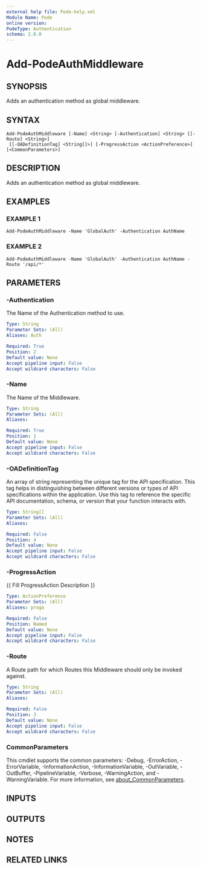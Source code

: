 ```yaml
---
external help file: Pode-help.xml
Module Name: Pode
online version:
PodeType: Authentication
schema: 2.0.0
---
```


# Add-PodeAuthMiddleware

## SYNOPSIS
Adds an authentication method as global middleware.

## SYNTAX

```
Add-PodeAuthMiddleware [-Name] <String> [-Authentication] <String> [[-Route] <String>]
 [[-OADefinitionTag] <String[]>] [-ProgressAction <ActionPreference>] [<CommonParameters>]
```

## DESCRIPTION
Adds an authentication method as global middleware.

## EXAMPLES

### EXAMPLE 1
```
Add-PodeAuthMiddleware -Name 'GlobalAuth' -Authentication AuthName
```

### EXAMPLE 2
```
Add-PodeAuthMiddleware -Name 'GlobalAuth' -Authentication AuthName -Route '/api/*'
```

## PARAMETERS

### -Authentication
The Name of the Authentication method to use.

```yaml
Type: String
Parameter Sets: (All)
Aliases: Auth

Required: True
Position: 2
Default value: None
Accept pipeline input: False
Accept wildcard characters: False
```

### -Name
The Name of the Middleware.

```yaml
Type: String
Parameter Sets: (All)
Aliases:

Required: True
Position: 1
Default value: None
Accept pipeline input: False
Accept wildcard characters: False
```

### -OADefinitionTag
An array of string representing the unique tag for the API specification.
This tag helps in distinguishing between different versions or types of API specifications within the application.
Use this tag to reference the specific API documentation, schema, or version that your function interacts with.

```yaml
Type: String[]
Parameter Sets: (All)
Aliases:

Required: False
Position: 4
Default value: None
Accept pipeline input: False
Accept wildcard characters: False
```

### -ProgressAction
{{ Fill ProgressAction Description }}

```yaml
Type: ActionPreference
Parameter Sets: (All)
Aliases: proga

Required: False
Position: Named
Default value: None
Accept pipeline input: False
Accept wildcard characters: False
```

### -Route
A Route path for which Routes this Middleware should only be invoked against.

```yaml
Type: String
Parameter Sets: (All)
Aliases:

Required: False
Position: 3
Default value: None
Accept pipeline input: False
Accept wildcard characters: False
```

### CommonParameters
This cmdlet supports the common parameters: -Debug, -ErrorAction, -ErrorVariable, -InformationAction, -InformationVariable, -OutVariable, -OutBuffer, -PipelineVariable, -Verbose, -WarningAction, and -WarningVariable. For more information, see [about_CommonParameters](http://go.microsoft.com/fwlink/?LinkID=113216).

## INPUTS

## OUTPUTS

## NOTES

## RELATED LINKS
